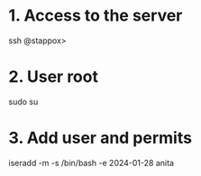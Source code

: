 # 1. Access to the server
ssh <user>@stappox>

# 2. User root
sudo su

# 3. Add user and permits
iseradd -m -s /bin/bash -e 2024-01-28 anita
